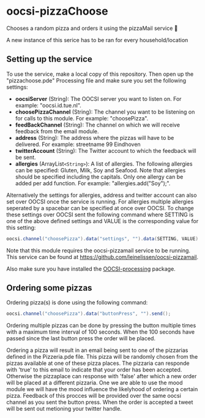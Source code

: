 

# oocsi-pizzaChoose
Chooses a random pizza and orders it using the pizzaMail service 🍕

A new instance of this serice has to be ran for every household/location

## Setting up the service
To use the service, make a local copy of this repository. Then open up the "pizzachoose.pde" Processing file and make sure you set the following settings:

* **oocsiServer** (String): The OOCSI server you want to listen on. For example: "oocsi.id.tue.nl".
* **choosePizzaChannel** (String): The channel you want to be listening on for calls to this module. For example: "choosePizza".
* **feedBackChannel** (String): The channel on which we will receive feedback from the email module.
* **address** (String): The address where the pizzas will have to be delivered. For example: streetname 99 Eindhoven
* **twitterAccount** (String): The Twitter account to which the feedback will be sent. 
* **allergies** (ArrayList`<String>`): A list of allergies. The following allergies can be specified: Gluten, Milk, Soy and Seafood. Note that allergies should be specified including the capitals. Only one allergy can be added per add function. For example: "allergies.add("Soy");".

Alternatively the settings for allergies, address and twitter account can also set over OOCSI once the service is running. For allergies multiple allergies seperated by a spacebar can be specified at once over OOCSI.
To change these settings over OOCSI sent the following command where SETTING is one of the above defined settings and VALUE is the corresponding value for this setting:

```java
oocsi.channel("choosePizza").data("settings", "").data(SETTING, VALUE).send();
``` 

Note that this module requires the oocsi-pizzamail service to be running. This service can be found at https://github.com/leinelissen/oocsi-pizzamail.

Also make sure you have installed the [OOCSI-processing](https://github.com/iddi/oocsi-processing) package.



## Ordering some pizzas
Ordering pizza(s) is done using the following command:

```java
oocsi.channel("choosePizza").data("buttonPress", "").send();
```

Ordering multiple pizzas can be done by pressing the button multiple times with a maximum time interval of 100 seconds. When the 100 seconds have passed since the last button press the order will be placed.

Ordering a pizza will result in an email being sent to one of the pizzarias defined in the Pizzeria.pde file. This pizza will be randomly chosen from the pizzas available at one of these pizza places. The pizzaria can responde with 'true' to this email to indicate that your order has been accepted. Otherwise the pizzaplace can response with 'false' after which a new order will be placed at a different pizzaria. One we are able to use the mood module we will have the mood influence the likelyhood of ordering a certain pizza. Feedback of this procces will be provided over the same oocsi channel as you sent the button press. When the order is accepted a tweet will be sent out metioning your twitter handle.